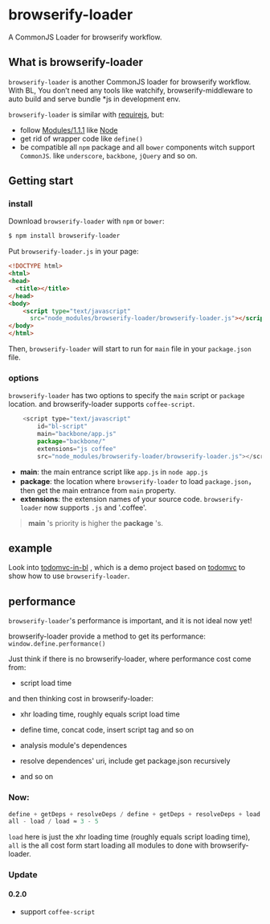 browserify-loader
=================

A CommonJS Loader for browserify workflow.


## What is browserify-loader

`browserify-loader` is another CommonJS loader for  browserify workflow. With BL, You don’t need  any tools  like watchify, browserify-middleware to auto build and serve bundle *js in development env.

`browserify-loader` is similar  with [requirejs](http://requirejs.org/), but:

- follow [Modules/1.1.1](http://wiki.commonjs.org/wiki/Modules/1.1.1) like [Node](http://nodejs.org/)
- get rid of wrapper code like `define()`
- be compatible all `npm` package  and  all `bower` components witch support `CommonJS`. like `underscore`, `backbone`, `jQuery` and so on.

## Getting start

### install

Download `browserify-loader`  with `npm` or  `bower`:

```bash
$ npm install browserify-loader
```  

Put  `browserify-loader.js` in your page:

```html
<!DOCTYPE html>
<html>
<head>
  <title></title>
</head>
<body>
    <script type="text/javascript"
      src="node_modules/browserify-loader/browserify-loader.js"></script>
</body>
</html>
```

Then, `browserify-loader` will start to run for `main` file in your `package.json` file.

### options

`browserify-loader` has two options to specify the `main` script or `package` location. and browserify-loader supports `coffee-script`.

```javascript
    <script type="text/javascript"
        id="bl-script"
        main="backbone/app.js"
        package="backbone/"
        extensions="js coffee"
        src="node_modules/browserify-loader/browserify-loader.js"></script>
```

- **main**: the main entrance script like `app.js` in `node app.js`
-  **package**:  the location where `browserify-loader` to load `package.json`， then get the main entrance from `main` property.
- **extensions**: the extension names of your source code.  `browserify-loader` now supports `.js` and '.coffee'.

>  **main** 's  priority is higher the **package** 's.

## example

Look into [todomvc-in-bl](https://github.com/island205/todomvc-in-bl) , which is a demo project based on [todomvc](https://github.com/tastejs/todomvc) to show how to use `browserify-loader`.

## performance

`browserify-loader`'s performance is important, and it is not ideal now yet!

browserify-loader provide  a method to get its performance: `window.define.performance()`

Just think if there is no browserify-loader, where performance cost come from:

- script load time

and then thinking cost in browserify-loader: 

- xhr loading time,  roughly equals script load time

- define time, concat code, insert script tag and so on

- analysis module's dependences

- resolve dependences' uri, include get package.json recursively

- and so on

### Now:

```javascript
define + getDeps + resolveDeps / define + getDeps + resolveDeps + load ≈ 0.2 - 0.5
all - load / load ≈ 3 - 5
```
`load` here is just the  xhr loading time (roughly equals script loading time), `all` is the all cost form start loading all modules to done with browserify-loader.

### Update

#### 0.2.0

- support `coffee-script`






